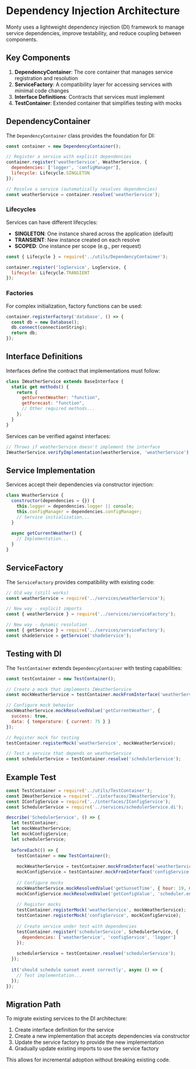 # Dependency Injection Architecture

Monty uses a lightweight dependency injection (DI) framework to manage service dependencies, improve testability, and reduce coupling between components.

## Key Components

1. **DependencyContainer**: The core container that manages service registration and resolution
2. **ServiceFactory**: A compatibility layer for accessing services with minimal code changes
3. **Interface Definitions**: Contracts that services must implement
4. **TestContainer**: Extended container that simplifies testing with mocks

## DependencyContainer

The `DependencyContainer` class provides the foundation for DI:

```javascript
const container = new DependencyContainer();

// Register a service with explicit dependencies
container.register('weatherService', WeatherService, {
  dependencies: ['logger', 'configManager'],
  lifecycle: Lifecycle.SINGLETON
});

// Resolve a service (automatically resolves dependencies)
const weatherService = container.resolve('weatherService');
```

### Lifecycles

Services can have different lifecycles:

- **SINGLETON**: One instance shared across the application (default)
- **TRANSIENT**: New instance created on each resolve
- **SCOPED**: One instance per scope (e.g., per request)

```javascript
const { Lifecycle } = require('../utils/DependencyContainer');

container.register('logService', LogService, {
  lifecycle: Lifecycle.TRANSIENT
});
```

### Factories

For complex initialization, factory functions can be used:

```javascript
container.registerFactory('database', () => {
  const db = new Database();
  db.connect(connectionString);
  return db;
});
```

## Interface Definitions

Interfaces define the contract that implementations must follow:

```javascript
class IWeatherService extends BaseInterface {
  static get methods() {
    return {
      getCurrentWeather: "function",
      getForecast: "function",
      // Other required methods...
    };
  }
}
```

Services can be verified against interfaces:

```javascript
// Throws if weatherService doesn't implement the interface
IWeatherService.verifyImplementation(weatherService, 'weatherService');
```

## Service Implementation

Services accept their dependencies via constructor injection:

```javascript
class WeatherService {
  constructor(dependencies = {}) {
    this.logger = dependencies.logger || console;
    this.configManager = dependencies.configManager;
    // Service initialization...
  }
  
  async getCurrentWeather() {
    // Implementation...
  }
}
```

## ServiceFactory

The `ServiceFactory` provides compatibility with existing code:

```javascript
// Old way (still works)
const weatherService = require('../services/weatherService');

// New way - explicit imports
const { weatherService } = require('../services/serviceFactory');

// New way - dynamic resolution
const { getService } = require('../services/serviceFactory');
const shadeService = getService('shadeService');
```

## Testing with DI

The `TestContainer` extends `DependencyContainer` with testing capabilities:

```javascript
const testContainer = new TestContainer();

// Create a mock that implements IWeatherService
const mockWeatherService = testContainer.mockFromInterface('weatherService', IWeatherService);

// Configure mock behavior
mockWeatherService.mockResolvedValue('getCurrentWeather', {
  success: true,
  data: { temperature: { current: 75 } }
});

// Register mock for testing
testContainer.registerMock('weatherService', mockWeatherService);

// Test a service that depends on weatherService
const schedulerService = testContainer.resolve('schedulerService');
```

## Example Test

```javascript
const TestContainer = require('../utils/TestContainer');
const IWeatherService = require('../interfaces/IWeatherService');
const IConfigService = require('../interfaces/IConfigService');
const SchedulerService = require('../services/schedulerService.di');

describe('SchedulerService', () => {
  let testContainer;
  let mockWeatherService;
  let mockConfigService;
  let schedulerService;
  
  beforeEach(() => {
    testContainer = new TestContainer();
    
    mockWeatherService = testContainer.mockFromInterface('weatherService', IWeatherService);
    mockConfigService = testContainer.mockFromInterface('configService', IConfigService);
    
    // Configure mocks
    mockWeatherService.mockResolvedValue('getSunsetTime', { hour: 19, minute: 30 });
    mockConfigService.mockResolvedValue('getConfigValue', 'scheduler.enabled', true);
    
    // Register mocks
    testContainer.registerMock('weatherService', mockWeatherService);
    testContainer.registerMock('configService', mockConfigService);
    
    // Create service under test with dependencies
    testContainer.register('schedulerService', SchedulerService, {
      dependencies: ['weatherService', 'configService', 'logger']
    });
    
    schedulerService = testContainer.resolve('schedulerService');
  });
  
  it('should schedule sunset event correctly', async () => {
    // Test implementation...
  });
});
```

## Migration Path

To migrate existing services to the DI architecture:

1. Create interface definition for the service
2. Create a new implementation that accepts dependencies via constructor
3. Update the service factory to provide the new implementation
4. Gradually update existing imports to use the service factory

This allows for incremental adoption without breaking existing code.